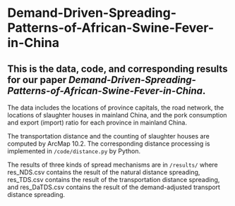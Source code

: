 # Demand-Driven-Spreading-Patterns-of-African-Swine-Fever-in-China
## This is the data, code, and corresponding results for our paper *Demand-Driven-Spreading-Patterns-of-African-Swine-Fever-in-China*.

The data includes the locations of province capitals, the road network, the locations of slaughter houses in mainland China, and the pork consumption and export (import) ratio for each province in mainland China.

The transportation distance and the counting of slaughter houses are computed by ArcMap 10.2. The corresponding distance processing is implemented in `/code/distance.py` by Python.

The results of three kinds of spread mechanisms are in `/results/` where res_NDS.csv contains the result of the natural distance spreading, res_TDS.csv contains the result of the transportation distance spreading, and res_DaTDS.csv contains the result of the demand-adjusted transport distance spreading.
